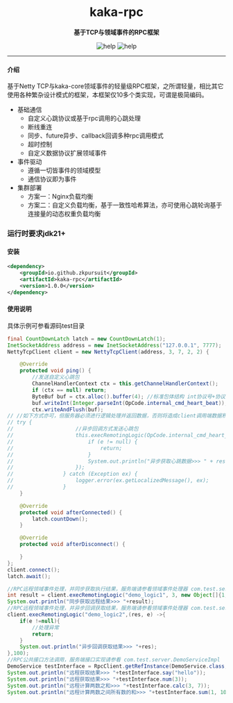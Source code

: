 <h1 align="center" style="text-align:center;">
  kaka-rpc
</h1>
<p align="center" style="text-align:center;">
	<strong>基于TCP与领域事件的RPC框架</strong>
</p>

<p align="center" style="text-align:center;">
	<img src="https://img.shields.io/badge/QQ交流群-801241310-orange" alt="help"/>
    <img src="https://img.shields.io/badge/答疑交流（微信）-zkpursuit-blue" alt="help"/>
</p>

<hr />

#### 介绍

基于Netty TCP与kaka-core领域事件的轻量级RPC框架，之所谓轻量，相比其它使用各种繁杂设计模式的框架，本框架仅10多个类实现，可谓是极简编码。

* 基础通信
    * 自定义心跳协议或基于rpc调用的心跳处理
    * 断线重连
    * 同步、future异步、callback回调多种rpc调用模式
    * 超时控制
    * 自定义数据协议扩展领域事件
* 事件驱动
    * 遵循一切皆事件的领域模型
    * 通信协议即为事件
* 集群部署
    * 方案一：Nginx负载均衡
    * 方案二：自定义负载均衡，基于一致性哈希算法，亦可使用心跳轮询基于连接量的动态权重负载均衡

### 运行时要求jdk21+

#### 安装

```xml
<dependency>
    <groupId>io.github.zkpursuit</groupId>
    <artifactId>kaka-rpc</artifactId>
    <version>1.0.0</version>
</dependency>
```

#### 使用说明

具体示例可参看源码test目录

```java
final CountDownLatch latch = new CountDownLatch(1);
InetSocketAddress address = new InetSocketAddress("127.0.0.1", 7777);
NettyTcpClient client = new NettyTcpClient(address, 3, 7, 2, 2) {

    @Override
    protected void ping() {
        //发送自定义心跳包
        ChannelHandlerContext ctx = this.getChannelHandlerContext();
        if (ctx == null) return;
        ByteBuf buf = ctx.alloc().buffer(4); //标准包体结构 int协议号+协议内容
        buf.writeInt(Integer.parseInt(OpCode.internal_cmd_heart_beat));
        ctx.writeAndFlush(buf);
// //如下方式亦可，但服务器必须进行逻辑处理并返回数据，否则将造成client调用端数据积压，且积压数据仅能通过超时自动清除。
// try {
//                    //异步回调方式发送心跳包
//                    this.execRemotingLogic(OpCode.internal_cmd_heart_beat, 4, (res, e) -> {
//                        if (e != null) {
//                            return;
//                        }
//                        System.out.println("异步获取心跳数据>>> " + res);
//                    });
//                } catch (Exception ex) {
//                    logger.error(ex.getLocalizedMessage(), ex);
//                }
    }

    @Override
    protected void afterConnected() {
        latch.countDown();
    }

    @Override
    protected void afterDisconnect() {

    }
};
client.connect();
latch.await();

//RPC远程领域事件处理，并同步获取执行结果，服务端请参看领域事件处理器 com.test.server.DemoLogic1Handler
int result = client.execRemotingLogic("demo_logic1", 3, new Object[]{1, 2, 3});
System.out.println("同步获取远程结果>>> "+result);
//RPC远程领域事件处理，并异步回调获取结果，服务端请参看领域事件处理器 com.test.server.DemoLogic2Handler
client.execRemotingLogic("demo_logic2",(res, e) ->{
    if(e !=null){
        //处理异常
        return;
    }
    System.out.println("异步回调获取结果>>> "+res);
},100);
//RPC公共接口方法调用，服务端接口实现请参看 com.test.server.DemoServiceImpl
DemoService testInterface = RpcClient.getRefInstance(DemoService.class, client);
System.out.println("远程获取结果>>> "+testInterface.say("hello"));
System.out.println("远程获取结果>>> "+testInterface.num(3));
System.out.println("远程计算两数之和>>> "+testInterface.calc(3, 7));
System.out.println("远程计算两数之间所有数的和>>> "+testInterface.sum(1, 1000));
```